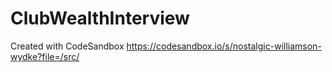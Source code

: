 # ClubWealthInterview
Created with CodeSandbox
https://codesandbox.io/s/nostalgic-williamson-wydke?file=/src/
